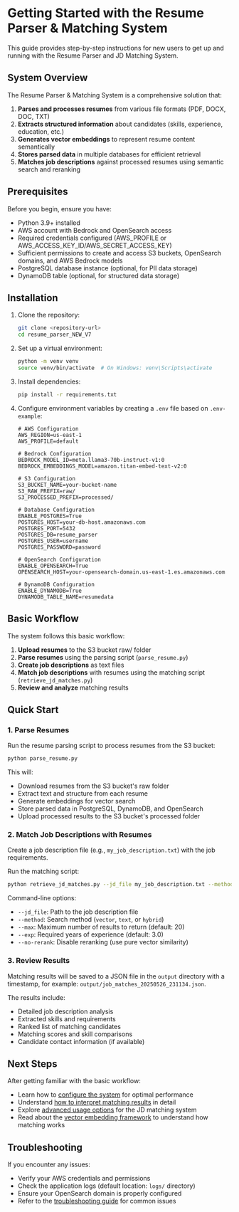 # Getting Started with the Resume Parser & Matching System

This guide provides step-by-step instructions for new users to get up and running with the Resume Parser and JD Matching System.

## System Overview

The Resume Parser & Matching System is a comprehensive solution that:

1. **Parses and processes resumes** from various file formats (PDF, DOCX, DOC, TXT)
2. **Extracts structured information** about candidates (skills, experience, education, etc.)
3. **Generates vector embeddings** to represent resume content semantically
4. **Stores parsed data** in multiple databases for efficient retrieval
5. **Matches job descriptions** against processed resumes using semantic search and reranking

## Prerequisites

Before you begin, ensure you have:

- Python 3.9+ installed
- AWS account with Bedrock and OpenSearch access
- Required credentials configured (AWS_PROFILE or AWS_ACCESS_KEY_ID/AWS_SECRET_ACCESS_KEY)
- Sufficient permissions to create and access S3 buckets, OpenSearch domains, and AWS Bedrock models
- PostgreSQL database instance (optional, for PII data storage)
- DynamoDB table (optional, for structured data storage)

## Installation

1. Clone the repository:
   ```bash
   git clone <repository-url>
   cd resume_parser_NEW_V7
   ```

2. Set up a virtual environment:
   ```bash
   python -m venv venv
   source venv/bin/activate  # On Windows: venv\Scripts\activate
   ```

3. Install dependencies:
   ```bash
   pip install -r requirements.txt
   ```

4. Configure environment variables by creating a `.env` file based on `.env-example`:
   ```
   # AWS Configuration
   AWS_REGION=us-east-1
   AWS_PROFILE=default
   
   # Bedrock Configuration
   BEDROCK_MODEL_ID=meta.llama3-70b-instruct-v1:0
   BEDROCK_EMBEDDINGS_MODEL=amazon.titan-embed-text-v2:0
   
   # S3 Configuration
   S3_BUCKET_NAME=your-bucket-name
   S3_RAW_PREFIX=raw/
   S3_PROCESSED_PREFIX=processed/
   
   # Database Configuration
   ENABLE_POSTGRES=True
   POSTGRES_HOST=your-db-host.amazonaws.com
   POSTGRES_PORT=5432
   POSTGRES_DB=resume_parser
   POSTGRES_USER=username
   POSTGRES_PASSWORD=password
   
   # OpenSearch Configuration
   ENABLE_OPENSEARCH=True
   OPENSEARCH_HOST=your-opensearch-domain.us-east-1.es.amazonaws.com
   
   # DynamoDB Configuration
   ENABLE_DYNAMODB=True
   DYNAMODB_TABLE_NAME=resumedata
   ```

## Basic Workflow

The system follows this basic workflow:

1. **Upload resumes** to the S3 bucket raw/ folder
2. **Parse resumes** using the parsing script (`parse_resume.py`)
3. **Create job descriptions** as text files
4. **Match job descriptions** with resumes using the matching script (`retrieve_jd_matches.py`)
5. **Review and analyze** matching results

## Quick Start

### 1. Parse Resumes

Run the resume parsing script to process resumes from the S3 bucket:

```bash
python parse_resume.py
```

This will:
- Download resumes from the S3 bucket's raw folder
- Extract text and structure from each resume
- Generate embeddings for vector search
- Store parsed data in PostgreSQL, DynamoDB, and OpenSearch
- Upload processed results to the S3 bucket's processed folder

### 2. Match Job Descriptions with Resumes

Create a job description file (e.g., `my_job_description.txt`) with the job requirements.

Run the matching script:

```bash
python retrieve_jd_matches.py --jd_file my_job_description.txt --method vector
```

Command-line options:
- `--jd_file`: Path to the job description file
- `--method`: Search method (`vector`, `text`, or `hybrid`)
- `--max`: Maximum number of results to return (default: 20)
- `--exp`: Required years of experience (default: 3.0)
- `--no-rerank`: Disable reranking (use pure vector similarity)

### 3. Review Results

Matching results will be saved to a JSON file in the `output` directory with a timestamp, for example: `output/job_matches_20250526_231134.json`.

The results include:
- Detailed job description analysis
- Extracted skills and requirements
- Ranked list of matching candidates
- Matching scores and skill comparisons
- Candidate contact information (if available)

## Next Steps

After getting familiar with the basic workflow:

- Learn how to [configure the system](../installation/configuration.md) for optimal performance
- Understand [how to interpret matching results](./understanding-results.md) in detail
- Explore [advanced usage options](./using-jd-matching.md) for the JD matching system
- Read about the [vector embedding framework](../technical-docs/vector-embedding-framework.md) to understand how matching works

## Troubleshooting

If you encounter any issues:

- Verify your AWS credentials and permissions
- Check the application logs (default location: `logs/` directory)
- Ensure your OpenSearch domain is properly configured
- Refer to the [troubleshooting guide](../troubleshooting/common-issues.md) for common issues 